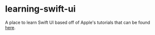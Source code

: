# learning-swift-ui
 A place to learn Swift UI based off of Apple's tutorials that can be found [here](https://developer.apple.com/tutorials/swiftui).
